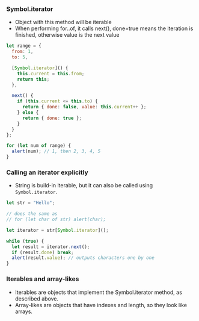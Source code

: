 ### Symbol.iterator
* Object with this method will be iterable
* When performing for..of, it calls next(), done=true means the iteration is finished, otherwise value is the next value
```js
let range = {
  from: 1,
  to: 5,

  [Symbol.iterator]() {
    this.current = this.from;
    return this;
  },

  next() {
    if (this.current <= this.to) {
      return { done: false, value: this.current++ };
    } else {
      return { done: true };
    }
  }
};

for (let num of range) {
  alert(num); // 1, then 2, 3, 4, 5
}
```
### Calling an iterator explicitly
* String is build-in iterable, but it can also be called using `Symbol.iterator`.
```js
let str = "Hello";

// does the same as
// for (let char of str) alert(char);

let iterator = str[Symbol.iterator]();

while (true) {
  let result = iterator.next();
  if (result.done) break;
  alert(result.value); // outputs characters one by one
}
```
### Iterables and array-likes
* Iterables are objects that implement the Symbol.iterator method, as described above.
* Array-likes are objects that have indexes and length, so they look like arrays.
